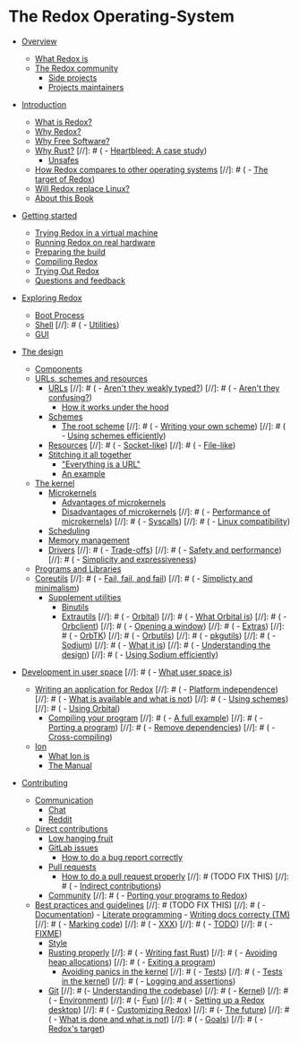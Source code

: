 # The Redox Operating-System

- [Overview](./overview/welcome.md)
    - [What Redox is](./overview/what_redox_is.md)
    - [The Redox community](./overview/community.md)
        - [Side projects](./overview/side_projects.md)
        - [Projects maintainers](./overview/maintainers.md)

- [Introduction](./introduction/index.md)
    - [What is Redox?](./introduction/what_is_redox.md)
    - [Why Redox?](./introduction/why_redox.md)
    - [Why Free Software?](./introduction/why_free_software.md)
    - [Why Rust?](./introduction/why_rust.md)
[//]: # (        - [Heartbleed: A case study]())
        - [Unsafes](./introduction/unsafes.md)
    - [How Redox compares to other operating systems](./introduction/how_redox_compares_to_other_operating_systems.md)
[//]: # (    - [The target of Redox]())
    - [Will Redox replace Linux?](./introduction/will_redox_replace_linux.md)
    - [About this Book](./introduction/about_this_book.md)

- [Getting started](./getting_started/getting_started.md)
    - [Trying Redox in a virtual machine](./getting_started/try_vm.md)
    - [Running Redox on real hardware](./getting_started/real_hardware.md)
    - [Preparing the build](./getting_started/preparing_the_build.md)
    - [Compiling Redox](./getting_started/compiling_redox.md)
    - [Trying Out Redox](./getting_started/trying_out_redox.md)
    - [Questions and feedback](./getting_started/asking_questions_giving_feedback.md)

- [Exploring Redox](./explore/explore.md)
    - [Boot Process](./explore/boot_process.md)
    - [Shell](./explore/shell.md)
[//]: # (    - [Utilities]())
    - [GUI](./explore/gui.md)

- [The design](./design/design.md)
    - [Components](./design/components.md)
    - [URLs, schemes and resources](./design/urls_schemes_resources.md)
        - [URLs](./design/url/urls.md)
[//]: # (            - [Aren't they weakly typed?]())
[//]: # (            - [Aren't they confusing?]())
            - [How it works under the hood](./design/url/how_it_works.md)
        - [Schemes](./design/scheme/schemes.md)
            - [The root scheme](./design/scheme/the_root_scheme.md)
[//]: # (            - [Writing your own scheme]())
[//]: # (            - [Using schemes efficiently]())
        - [Resources](./design/resource/resources.md)
[//]: # (            - [Socket-like]())
[//]: # (            - [File-like]())
        - [Stitching it all together](./design/url_scheme_resource/stiching_it_all_together.md)
            - ["Everything is a URL"](./design/url_scheme_resource/everything_is_a_url.md)
            - [An example](./design/url_scheme_resource/example.md)
    - [The kernel](./design/kernel/kernel.md)
        - [Microkernels](./design/kernel/microkernels.md)
            - [Advantages of microkernels](./design/kernel/advantages.md)
            - [Disadvantages of microkernels](./design/kernel/disadvantages.md)
[//]: # (            - [Performance of microkernels]())
[//]: # (        - [Syscalls]())
[//]: # (            - [Linux compatibility]())
        - [Scheduling](./design/scheduling.md)
        - [Memory management](./design/memory)
        - [Drivers](./design/drivers)
[//]: # (    - [Trade-offs]())
[//]: # (        - [Safety and performance]())
[//]: # (        - [Simplicity and expressiveness]())
    - [Programs and Libraries](./design/programs_libraries.md)
    - [Coreutils](./design/coreutils/coreutils.md)
[//]: # (        - [Fail, fail, and fail]())
[//]: # (        - [Simplicty and minimalism]())
        - [Supplement utilities](./design/coreutils/supplement/index.md)
            - [Binutils](./design/coreutils/supplement/binutils.md)
            - [Extrautils](./design/coreutils/supplement/extrautils.md)
[//]: # (    - [Orbital]())
[//]: # (        - [What Orbital is]())
[//]: # (        - [Orbclient]())
[//]: # (        - [Opening a window]())
[//]: # (        - [Extras]())
[//]: # (            - [OrbTK]())
[//]: # (            - [Orbutils]())
[//]: # (    - [pkgutils]())
[//]: # (    - [Sodium]())
[//]: # (        - [What it is]())
[//]: # (        - [Understanding the design]())
[//]: # (        - [Using Sodium efficiently]())
- [Development in user space](./userspace/index.md)
[//]: # (    - [What user space is]())
    - [Writing an application for Redox](./userspace/writing_application/index.md)
[//]: # (        - [Platform independence]())
[//]: # (            - [What is available and what is not]())
[//]: # (        - [Using schemes]())
[//]: # (        - [Using Orbital]())
        - [Compiling your program](./userspace/writing_application/compiling_program.md)
[//]: # (        - [A full example]())
[//]: # (    - [Porting a program]())
[//]: # (        - [Remove dependencies]())
[//]: # (        - [Cross-compiling]())
    - [Ion](./userspace/ion/ion.md)
        - [What Ion is](./userspace/ion/what_ion_is.md)
        - [The Manual](./userspace/ion/the_manual.md)

- [Contributing](./contributing/contributing.md)
    - [Communication](./contributing/communication/index.md)
        - [Chat](./contributing/communication/chat.md)
        - [Reddit](./contributing/communication/reddit.md)
    - [Direct contributions](./contributing/direct_contributions/index.md)
        - [Low hanging fruit](./contributing/direct_contributions/low_hanging_fruit.md)
        - [GitLab issues](./contributing/direct_contributions/gitlab_issues.md)
            - [How to do a bug report correctly](./contributing/direct_contributions/creating_proper_bug_reports.md)
        - [Pull requests](./contributing/direct_contributions/pull_requests.md)
            - [How to do a pull request properly](./contributing/direct_contributions/creating_proper_pull_requests.md)
[//]: # (TODO FIX THIS)
[//]: # (    - [Indirect contributions]())
        - [Community](./contributing/indirect_contributions/community.md)
[//]: # (        - [Porting your programs to Redox]())
    - [Best practices and guidelines](./contributing/best_practices/overview.md)
[//]: # (TODO FIX THIS)
[//]: # (        - [Documentation]())
            - [Literate programming](./contributing/documentation/literate_programming.md)
            - [Writing docs correcty (TM)](./contributing/documentation/writing_docs_correctly.md)
[//]: # (            - [Marking code]())
[//]: # (                - [XXX]())
[//]: # (                - [TODO]())
[//]: # (                - [FIXME]())
        - [Style](./contributing/best_practices/style.md)
        - [Rusting properly](./contributing/best_practices/rusting_properly.md)
[//]: # (            - [Writing fast Rust]())
[//]: # (            - [Avoiding heap allocations]())
[//]: # (            - [Exiting a program]())
            - [Avoiding panics in the kernel](./contributing/best_practices/avoiding_kernel_panics.md)
[//]: # (        - [Tests]())
[//]: # (            - [Tests in the kernel]())
[//]: # (        - [Logging and assertions]())
        - [Git](./contributing/best_practices/git.md)
[//]: # (- [Understanding the codebase]())
[//]: # (    - [Kernel]())
[//]: # (        - [Environment]())
[//]: # (- [Fun]())
[//]: # (    - [Setting up a Redox desktop]())
[//]: # (    - [Customizing Redox]())
[//]: # (- [The future]())
[//]: # (    - [What is done and what is not]())
[//]: # (    - [Goals]())
[//]: # (    - [Redox's target]())
